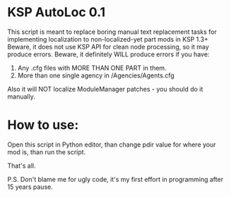 # KSP AutoLoc 0.1

This script is meant to replace boring manual text replacement tasks for implementing localization to non-localized-yet part mods in KSP 1.3+
Beware, it does not use KSP API for clean node processing, so it may produce errors.
Beware, it definitely WILL produce errors if you have:
1) Any .cfg files with MORE THAN ONE PART in them.
2) More than one single agency in /Agencies/Agents.cfg

Also it will NOT localize ModuleManager patches - you should do it manually.

# How to use:
Open this script in Python editor, 
than change pdir value for where your mod is,
than run the script.

That's all.

P.S. Don't blame me for ugly code, it's my first effort in programming after 15 years pause.

